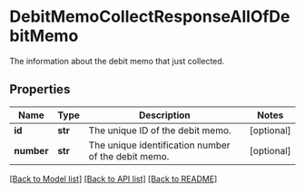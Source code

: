 # DebitMemoCollectResponseAllOfDebitMemo

The information about the debit memo that just collected. 
## Properties
Name | Type | Description | Notes
------------ | ------------- | ------------- | -------------
**id** | **str** | The unique ID of the debit memo.  | [optional] 
**number** | **str** | The unique identification number of the debit memo.  | [optional] 

[[Back to Model list]](../README.md#documentation-for-models) [[Back to API list]](../README.md#documentation-for-api-endpoints) [[Back to README]](../README.md)


